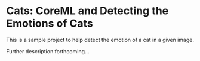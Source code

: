 # Cats: CoreML and Detecting the Emotions of Cats
This is a sample project to help detect the emotion of a cat in a given image.

Further description forthcoming...